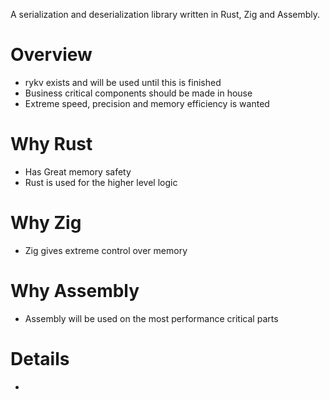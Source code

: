 A serialization and deserialization library written in Rust, Zig and Assembly.

# Overview
* rykv exists and will be used until this is finished
* Business critical components should be made in house
* Extreme speed, precision and memory efficiency is wanted

# Why Rust
* Has Great memory safety
* Rust is used for the higher level logic

# Why Zig
* Zig gives extreme control over memory

# Why Assembly
* Assembly will be used on the most performance critical parts

# Details
*
